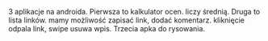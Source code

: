 3 aplikacje na androida.
Pierwsza to kalkulator ocen. liczy średnią.
Druga to lista linków. mamy możliwość zapisać link, dodać komentarz. kliknięcie odpala link, swipe usuwa wpis.
Trzecia apka do rysowania.
